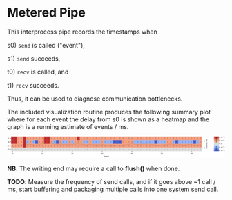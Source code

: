 # Metered Pipe

This interprocess pipe records the timestamps
when

s0) `send` is called ("event"),

s1) `send` succeeds,

t0) `recv` is called, and

t1) `recv` succeeds.

Thus, it can be used to diagnose communication bottlenecks.

The included visualization routine
produces the following summary plot
where 
for each event the delay from s0 is shown
as a heatmap
and
the graph is a running estimate of 
events / ms.

![summary](tests/tests1.test_visualize_logs.png)

**NB**: The writing end may require a call to **flush()** when done.

**TODO**: 
Measure the frequency of send calls,
and if it goes above ~1 call / ms,
start buffering and packaging multiple
calls into one system send call.
